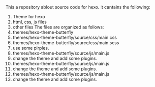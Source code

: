 This a repository ablout source code for hexo. It cantains the following:
1. Theme for hexo
2. html, css, js files
3. other files
The files are organized as follows:
1. themes/hexo-theme-butterfly
2. themes/hexo-theme-butterfly/source/css/main.css
3. themes/hexo-theme-butterfly/source/css/main.scss
4. use some pirples.
5. themes/hexo-theme-butterfly/source/js/main.js
6. change the theme and add some plugins.
7. themes/hexo-theme-butterfly/source/js/main.js
8. change the theme and add some plugins.
9. themes/hexo-theme-butterfly/source/js/main.js
10. change the theme and add some plugins.